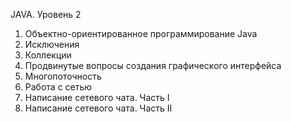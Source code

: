 JAVA. Уровень 2

1. Объектно-ориентированное программирование Java
2. Исключения
3. Коллекции
4. Продвинутые вопросы создания графического интерфейса
5. Многопоточность
6. Работа с сетью
7. Написание сетевого чата. Часть I
8. Написание сетевого чата. Часть II
